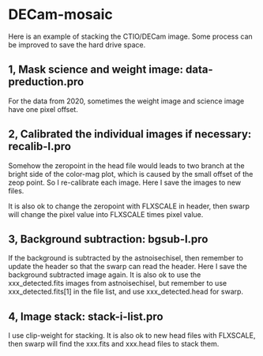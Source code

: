 # DECam-mosaic

Here is an example of stacking the CTIO/DECam image. Some process can be improved to save the hard drive space.

## 1, Mask science and weight image: data-preduction.pro

For the data from 2020, sometimes the weight image and science image have one pixel offset. 

## 2, Calibrated the individual images if necessary: recalib-I.pro

Somehow the zeropoint in the head file would leads to two branch at the bright side of the color-mag plot, which is caused by the small offset of the zeop point. So I re-calibrate each image. Here I save the images to new files. 

It is also ok to change the zeropoint with FLXSCALE in header, then swarp will change the pixel value into FLXSCALE times pixel value.

## 3, Background subtraction: bgsub-I.pro

If the background is subtracted by the astnoisechisel, then remember to update the header so that the swarp can read the header. Here I save the background subtracted image again. It is also ok to use the xxx_detected.fits images from astnoisechisel, but remember to use xxx_detected.fits[1] in the file list, and use xxx_detected.head for swarp.

## 4, Image stack: stack-i-list.pro

I use clip-weight for stacking. It is also ok to new head files with FLXSCALE, then swarp will find the xxx.fits and xxx.head files to stack them.
